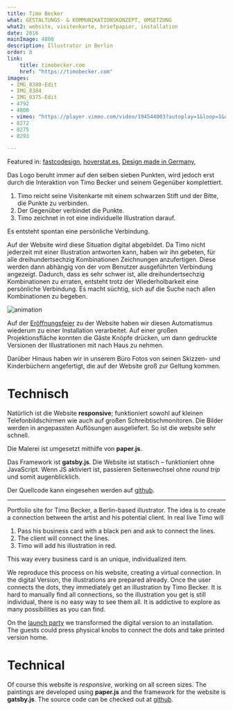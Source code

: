 ```yaml
---
title: Timo Becker
what: GESTALTUNGS- & KOMMUNIKATIONSKONZEPT, UMSETZUNG
what2: website, visitenkarte, briefpapier, installation
date: 2016
mainImage: 4800
description: Illustrator in Berlin
order: 8
link: 
    title: timobecker.com
    href: "https://timobecker.com"
images:
 - IMG_8380-Edit
 - IMG_8384
 - IMG_8375-Edit
 - 4792
 - 4800
 - vimeo: "https://player.vimeo.com/video/194544003?autoplay=1&loop=1&color=fff"
 - 8272
 - 8275
 - 8293

---
```


Featured in: [fastcodesign](https://www.fastcodesign.com/90125529/7-design-portfolios-that-double-as-awesome-uis), [hoverstat.es](http://hoverstat.es/features/connect-the-dots-on-timo-becker-s-portfolio), [Design made in Germany](https://www.designmadeingermany.de/2017/122935/), 

Das Logo beruht immer auf den selben sieben Punkten, wird jedoch erst durch die Interaktion von Timo Becker und seinem Gegenüber komplettiert. 

1. Timo reicht seine Visitenkarte mit einem schwarzen Stift und der Bitte, die Punkte zu verbinden. 
2. Der Gegenüber verbindet die Punkte.
3. Timo zeichnet in rot eine individuelle Illustration darauf. 

Es entsteht spontan eine persönliche Verbindung.

Auf der Website wird diese Situation digital abgebildet. Da Timo nicht jederzeit mit einer Illustration antworten kann, haben wir ihn gebeten, für alle dreihundertsechzig Kombinationen Zeichnungen anzufertigen. Diese werden dann abhängig von der vom Benutzer ausgeführten Verbindung angezeigt. Dadurch, dass es sehr schwer ist, alle dreihundertsechzig Kombinationen zu erraten, entsteht trotz der Wiederholbarkeit eine persönliche Verbindung. Es macht süchtig, sich auf die Suche nach allen Kombinationen zu begeben.

![animation](/projekte/timobecker/animated.gif)

Auf der [Eröffnungsfeier](/neuigkeiten/timo-launch/) zu der Website haben wir diesen Automatismus wiederum zu einer Installation verarbeitet. Auf einer großen Projektionsfläche konnten die Gäste Knöpfe drücken, um dann gedruckte Versionen der Illustrationen mit nach Haus zu nehmen.

Darüber Hinaus haben wir in unserem Büro Fotos von seinen Skizzen- und Kinderbüchern angefertigt, die auf der Website groß zur Geltung kommen.

# Technisch

Natürlich ist die Website **responsive**; funktioniert sowohl auf kleinen Telefonbildschirmen wie auch auf großen Schreibtischmonitoren. Die Bilder werden in angepassten Auflösungen ausgeliefert. So ist die website sehr schnell.

Die Malerei ist umgesetzt mithilfe von **paper.js**.

Das Framework ist **gatsby.js**. Die Website ist statisch – funktioniert ohne JavaScript. Wenn JS aktiviert ist, passieren Seitenwechsel ohne *round trip* und somit augenblicklich.

Der Quellcode kann eingesehen werden auf [github](https://github.com/voellig-ohne/timobecker).

---

Portfolio site for Timo Becker, a Berlin-based illustrator. The idea is to create a connection between the artist and his potential client. In real live Timo will

1. Pass his business card with a black pen and ask to connect the lines. 
2. The client will connect the lines.
3. Timo will add his illustration in red. 

This way every business card is an unique, individualized item.

We reproduce this process on his website, creating a  virtual connection. In the digital Version, the illustrations are prepared already. Once the user connects the dots, they immediately get an illustration by Timo Becker. It is hard to manually find all connections, so the illustration you get is still individual, there is no easy way to see them all. It is addictive to explore as many possibilities as you can find.

On the [launch party](/neuigkeiten/timo-launch/) we transformed the digital version to an installation. The guests could press physical knobs to connect the dots and take printed version home.

# Technical

Of course this website is *responsive*, working on all screen sizes. The paintings are developed using **paper.js** and the framework for the website is **gatsby.js**. The source code can be checked out at [github](https://github.com/voellig-ohne/timobecker).